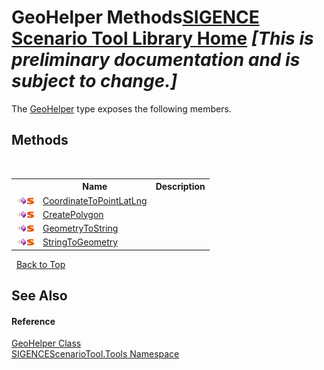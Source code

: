 # GeoHelper Methods<a href="https://github.com/ObiWanLansi/SIGENCE-Scenario-Tool">SIGENCE Scenario Tool Library Home</a> _**\[This is preliminary documentation and is subject to change.\]**_

The <a href="fbd9ab62-c447-71b4-1627-83122ba2fbdf.md">GeoHelper</a> type exposes the following members.


## Methods
&nbsp;<table><tr><th></th><th>Name</th><th>Description</th></tr><tr><td>![Public method](media/pubmethod.gif "Public method")![Static member](media/static.gif "Static member")</td><td><a href="d2f499bb-1760-e99a-dd78-67f3481cb57c.md">CoordinateToPointLatLng</a></td><td></td></tr><tr><td>![Public method](media/pubmethod.gif "Public method")![Static member](media/static.gif "Static member")</td><td><a href="510ad57b-bce1-8403-fbd0-eaecb2adbe1d.md">CreatePolygon</a></td><td></td></tr><tr><td>![Public method](media/pubmethod.gif "Public method")![Static member](media/static.gif "Static member")</td><td><a href="5d53cebc-0bbe-a5c0-32b7-7fa43004699c.md">GeometryToString</a></td><td></td></tr><tr><td>![Public method](media/pubmethod.gif "Public method")![Static member](media/static.gif "Static member")</td><td><a href="e992d61c-a71b-c5e2-f73f-273cea84227c.md">StringToGeometry</a></td><td></td></tr></table>&nbsp;
<a href="#geohelper-methods">Back to Top</a>

## See Also


#### Reference
<a href="fbd9ab62-c447-71b4-1627-83122ba2fbdf.md">GeoHelper Class</a><br /><a href="ed07aae6-c2f9-b6d8-effe-51b38a92d007.md">SIGENCEScenarioTool.Tools Namespace</a><br />